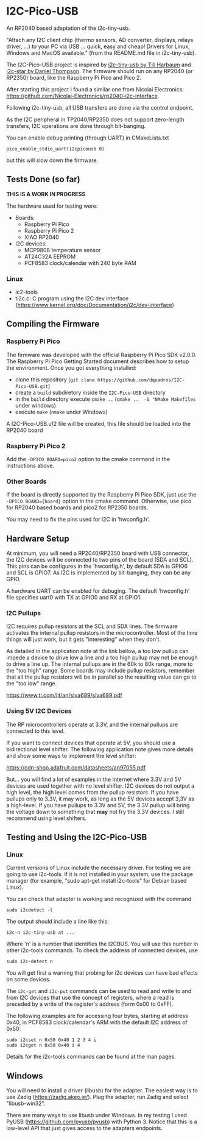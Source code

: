 # I2C-Pico-USB
An RP2040 based adaptation of the i2c-tiny-usb.

"Attach any I2C client chip (thermo sensors, AD converter, displays, relays driver, ...) to your PC via USB ... quick, easy and cheap! Drivers for Linux, Windows and MacOS available." (from the README.md file in i2c-tiny-usb). 

The I2C-Pico-USB project is inspired by [i2c-tiny-usb by Till Harbaum](https://github.com/harbaum/I2C-Tiny-USB) and [i2c-star by Daniel Thompson](https://github.com/daniel-thompson/i2c-star). The firmware should run on any RP2040 (or RP2350) board, like the Raspberry Pi Pico and Pico 2.

After starting this project I found a similar one from Nicolai Electronics: https://github.com/Nicolai-Electronics/rp2040-i2c-interface.

Following i2c-tiny-usb, all USB transfers are done via the control endpoint.

As the I2C peripheral in TP2040/RP2350 does not support zero-length transfers, I2C operations are done through bit-banging.

You can enable debug printing (through UART) in CMakeLists.txt 

```pico_enable_stdio_uart(i2cpicousb 0)```

but this will slow down the firmware.

## Tests Done (so far)

**THIS IS A WORK IN PROGRESS**

The hardware used for testing were:

* Boards:
	* Raspberry Pi Pico
	* Raspberry Pi Pico 2
	* XIAO RP2040
* I2C devices:
	* MCP9808 temperature sensor
	* AT24C32A EEPROM
	* PCF8583 clock/calendar with 240 byte RAM

### Linux

* ic2-tools
* ti2c.c: C program using the I2C dev interface (https://www.kernel.org/doc/Documentation/i2c/dev-interface)

## Compiling the Firmware

### Raspberry Pi Pico

The firmware was developed with the official Raspberry Pi Pico SDK v2.0.0. The Raspberry Pi Pico Getting Started document describes how to setup the environment. Once you got everything installed:

* clone this repository (```git clone https://github.com/dquadros/I2C-Pico-USB.git```)
* create a ```build``` subdiretory inside the ```I2C-Pico-USB``` directory
* in the ```build``` directory execute ```cmake ..``` (```cmake ..  -G "NMake Makefiles``` under windows)
* execute ```make``` (```nmake``` under Windows)

A I2C-Pico-USB.uf2 file will be created, this file should be loaded into the RP2040 board

### Raspberry Pi Pico 2

Add the ```-DPICO_BOARD=pico2``` option to the cmake command in the instructions above.

### Other Boards

If the board is directly supported by the Raspberry Pi Pico SDK, just use the  ```-DPICO_BOARD={board}``` option in the cmake command. Otherwise, use pico for RP2040 based boards and pico2 for RP2350 boards.

You may need to fix the pins used for I2C in 'hwconfig.h'.

## Hardware Setup

At minimum, you will need a RP2040/RP2350 board with USB connector, the I2C devices will be connected to two pins of the board (SDA and SCL). This pins can be configures in the 'hwconfig.h', by default SDA is GPIO6 and SCL is GPIO7. As I2C is implemented by bit-banging, they can be any GPIO.

A hardware UART can be enabled for debuging. The default 'hwconfig.h' file specifies uart0 with TX at GPIO0 and RX at GPIO1.

### I2C Pullups

I2C requires pullup resistors at the SCL and SDA lines. The firmware activates the internal pullup resistors in the microcontroller. Most of the time things will just work, but it gets "interesting" when they don't.

As detailed in the application note at the link bellow, a too low pullup can impede a device to drive low a line and a too high pullup may not be enough to drive a line up. The internal pullups are in the 60k to 80k range, more to the "too high" range. Some boards may include pullup resistors, remember that all the pullup resistors will be in parallel so the resulting value can go to the "too low" range.

https://www.ti.com/lit/an/slva689/slva689.pdf

### Using 5V I2C Devices

The RP microcontrollers operate at 3.3V, and the internal pullups are connected to this level.

If you want to connect devices that operate at 5V, you should use a bidirectional level shifter. The following application note gives more details and show some ways to implement the level shifter: 

https://cdn-shop.adafruit.com/datasheets/an97055.pdf

But... you will find a lot of examples in the Internet where 3.3V and 5V devices are used together with no level shifter.  I2C devices do not output a high level, the high level comes from the pullup resistors. If you have pullups only to 3.3V, it may work, as long as the 5V devices accept 3,3V as a high-level. If you have pullups to 3.3V and 5V, the 3.3V pullup will bring the voltage down to something that **may** not fry the 3.3V devices. I still recommend using level shifters.

## Testing and Using the I2C-Pico-USB 

### Linux

Current versions of Linux include the necessary driver. For testing we are going to use i2c-tools. If it is not installed in your system, use the package manager (for example, "sudo apt-get install i2c-tools" for Debian based Linux).

You can check that adapter is working and recognized with the command

```sudo i2cdetect -l```

The output should include a line like this:

```i2c-n i2c-tiny-usb at ...```

Where 'n' is a number that identifies the I2CBUS. You will use this number in other i2c-tools commands. To check the address of connected devices, use

```sudo i2c-detect n```

You will get first a warning that probing for i2c devices can have bad effects on some devices.

The ```i2c-get``` and ```i2c-put``` commands can be used to read and write to and from I2C devices that use the concept of registers, where a read is preceded by a write of the register's address (form 0x00 to 0xFF).

The following examples are for accessing four bytes, starting at address 0x40, in PCF8583 clock/calendar's ARM with the default I2C address of 0x50:

```
sudo i2cset n 0x50 0x40 1 2 3 4 i 
sudo i2cget n 0x50 0x40 i 4
```

Details for the i2c-tools commands can be found at the man pages.

## Windows

You will need to install a driver (libusb) for the adapter. The easiest way is to use Zadig (https://zadig.akeo.ie/). Plug the adapter, run Zadig and select "libusb-win32".

There are many ways to use libusb under Windows. In my testing I used PyUSB (https://github.com/pyusb/pyusb) with Python 3. Notice that this is a low-level API that just gives access to the adapters endpoints.
